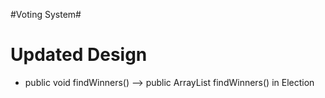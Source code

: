 #Voting System#

Updated Design
==============================

- public void findWinners() --> public ArrayList<String> findWinners() in Election
